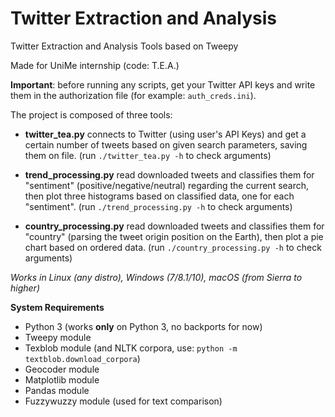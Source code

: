 # Twitter Extraction and Analysis
Twitter Extraction and Analysis Tools based on Tweepy

Made for UniMe internship (code: T.E.A.)

<b>Important</b>: before running any scripts, get your Twitter API keys and write them in the authorization file (for example: `auth_creds.ini`).

The project is composed of three tools:

- <b>twitter_tea.py</b> connects to Twitter (using user's API Keys) and get a certain number of tweets based on given search parameters, saving them on file. (run `./twitter_tea.py -h` to check arguments)

- <b>trend_processing.py</b> read downloaded tweets and classifies them for "sentiment" (positive/negative/neutral) regarding the current search, then plot three histograms based on classified data, one for each "sentiment". (run `./trend_processing.py -h` to check arguments)

- <b>country_processing.py</b> read downloaded tweets and classifies them for "country" (parsing the tweet origin position on the Earth), then plot a pie chart based on ordered data. (run `./country_processing.py -h` to check arguments)

_Works in Linux (any distro), Windows (7/8.1/10), macOS (from Sierra to higher)_

**System Requirements**
- Python 3 (works **only** on Python 3, no backports for now)
- Tweepy module
- Texblob module (and NLTK corpora, use: `python -m textblob.download_corpora`)
- Geocoder module
- Matplotlib module
- Pandas module
- Fuzzywuzzy module (used for text comparison)
